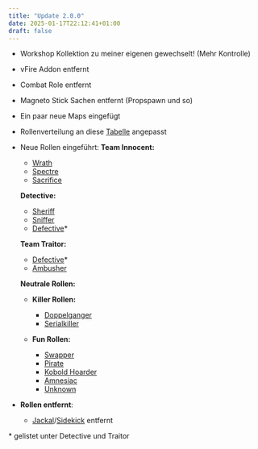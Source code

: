 ```yaml
---
title: "Update 2.0.0"
date: 2025-01-17T22:12:41+01:00
draft: false
---
```


- Workshop Kollektion zu meiner eigenen gewechselt! (Mehr Kontrolle)
- vFire Addon entfernt
- Combat Role entfernt
- Magneto Stick Sachen entfernt (Propspawn und so)
- Ein paar neue Maps eingefügt
- Rollenverteilung an diese [Tabelle](/en/gameplay/roles#role-distribution) angepasst
- Neue Rollen eingeführt:
  **Team Innocent:**

  - [Wrath](/en/gameplay/roles/innocent/wrath)
  - [Spectre](/en/gameplay/roles/innocent/spectre)
  - [Sacrifice](/en/gameplay/roles/innocent/sacrifice)

  **Detective:**

  - [Sheriff](/en/gameplay/roles/innocent/detective/sheriff)
  - [Sniffer](/en/gameplay/roles/innocent/detective/sniffer)
  - [Defective](/en/gameplay/roles/traitor/defective)\*

  **Team Traitor:**

  - [Defective](/en/gameplay/roles/traitor/defective)\*
  - [Ambusher](/en/gameplay/roles/traitor/ambusher)

  **Neutrale Rollen:**

  - **Killer Rollen:**

    - [Doppelganger](/en/gameplay/roles/doppelganger)
    - [Serialkiller](/en/gameplay/roles/serialkiller)

  - **Fun Rollen:**

    - [Swapper](/en/gameplay/roles/jester/swapper)
    - [Pirate](/en/gameplay/roles/pirate)
    - [Kobold Hoarder](/en/gameplay/roles/kobold%20holder)
    - [Amnesiac](/en/gameplay/roles/amnesiac)
    - [Unknown](/en/gameplay/roles/unknown)

- **Rollen entfernt**:
  - [Jackal](/en/gameplay/roles/jackal)/[Sidekick](/en/gameplay/roles/sidekick) entfernt

<short>\* gelistet unter Detective und Traitor</short>
